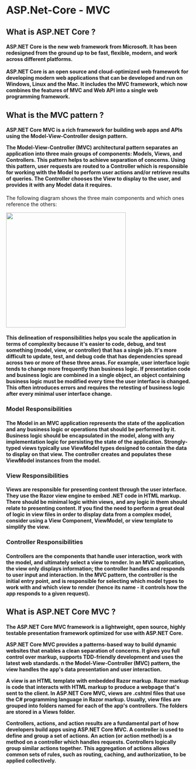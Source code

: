 # ASP.Net-Core - MVC

<h2>What is ASP.NET Core ?</h2>

<h4>ASP.NET Core is the new web framework from Microsoft. It has been redesigned from the ground up to be fast, flexible, modern,
and work across different platforms.</br>
</br>
ASP.NET Core is an open source and cloud-optimized web framework for developing modern web applications that can be developed 
and run on Windows, Linux and the Mac. It includes the MVC framework, which now combines the features of MVC and Web API into a single 
web programming framework.</h4>

<h2>What is the MVC pattern ?</h2>
<h4><p>ASP.NET Core MVC is a rich framework for building web apps and APIs using the Model-View-Controller design pattern.</p>
<p>The Model-View-Controller (MVC) architectural pattern separates an application into three main groups of components: Models, Views, and Controllers. This pattern helps to achieve separation of concerns. Using this pattern, user requests are routed to a Controller which is responsible for working with the Model to perform user actions and/or retrieve results of queries. The Controller chooses the View to display to the user, and provides it with any Model data it requires.</p></h4>
<p>The following diagram shows the three main components and which ones reference the others:</p>
<img src="https://user-images.githubusercontent.com/45730967/54558360-f5f7d680-49d6-11e9-8780-b34801aa3061.png" width="327px" height="314px" />
<h4>This delineation of responsibilities helps you scale the application in terms of complexity because it's easier to code, debug, and test something (model, view, or controller) that has a single job. It's more difficult to update, test, and debug code that has dependencies spread across two or more of these three areas. For example, user interface logic tends to change more frequently than business logic. If presentation code and business logic are combined in a single object, an object containing business logic must be modified every time the user interface is changed. This often introduces errors and requires the retesting of business logic after every minimal user interface change.</h4>
<h3>Model Responsibilities</h3>
<h4>The Model in an MVC application represents the state of the application and any business logic or operations that should be performed by it. Business logic should be encapsulated in the model, along with any implementation logic for persisting the state of the application. Strongly-typed views typically use ViewModel types designed to contain the data to display on that view. The controller creates and populates these ViewModel instances from the model.</h4>
<h3>View Responsibilities</h3>
<h4>Views are responsible for presenting content through the user interface. They use the Razor view engine to embed .NET code in HTML markup. There should be minimal logic within views, and any logic in them should relate to presenting content. If you find the need to perform a great deal of logic in view files in order to display data from a complex model, consider using a View Component, ViewModel, or view template to simplify the view.</h4>
<h3>Controller Responsibilities</h3>
<h4>Controllers are the components that handle user interaction, work with the model, and ultimately select a view to render. In an MVC application, the view only displays information; the controller handles and responds to user input and interaction. In the MVC pattern, the controller is the initial entry point, and is responsible for selecting which model types to work with and which view to render (hence its name - it controls how the app responds to a given request).</h4>
<h2>What is ASP.NET Core MVC ?</h2>
<h4><p>    The ASP.NET Core MVC framework is a lightweight, open source, highly testable presentation framework optimized for use with ASP.NET Core.</p>
<p>    ASP.NET Core MVC provides a patterns-based way to build dynamic websites that enables a clean separation of concerns. It gives you full control over markup, supports TDD-friendly development and uses the latest web standards. n the Model-View-Controller (MVC) pattern, the view handles the app's data presentation and user interaction.</p>
<p>    A view is an HTML template with embedded Razor markup. Razor markup is code that interacts with HTML markup to produce a webpage that's sent to the client. In ASP.NET Core MVC, views are .cshtml files that use the C# programming language in Razor markup. Usually, view files are grouped into folders named for each of the app's controllers. The folders are stored in a <b>Views</b> folder.</p>
Controllers, actions, and action results are a fundamental part of how developers build apps using ASP.NET Core MVC. A controller is used to define and group a set of actions. An action (or action method) is a method on a controller which handles requests. Controllers logically group similar actions together. This aggregation of actions allows common sets of rules, such as routing, caching, and authorization, to be applied collectively. </h4>
